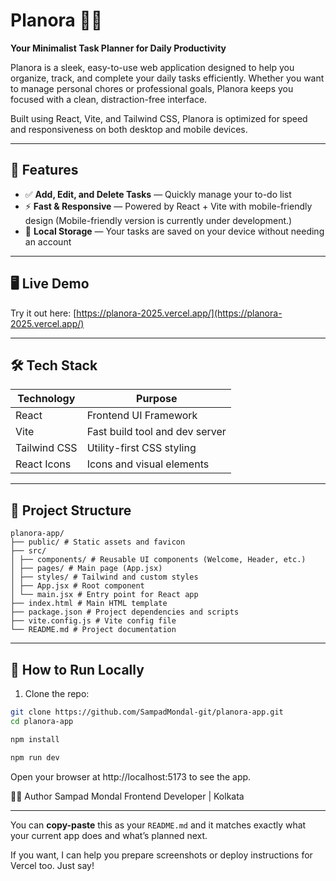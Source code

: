 # Planora 🧠✨  
**Your Minimalist Task Planner for Daily Productivity**

Planora is a sleek, easy-to-use web application designed to help you organize, track, and complete your daily tasks efficiently. Whether you want to manage personal chores or professional goals, Planora keeps you focused with a clean, distraction-free interface.

Built using React, Vite, and Tailwind CSS, Planora is optimized for speed and responsiveness on both desktop and mobile devices.

---

## 🚀 Features

- ✅ **Add, Edit, and Delete Tasks** — Quickly manage your to-do list  
- ⚡ **Fast & Responsive** — Powered by React + Vite with mobile-friendly design  (Mobile-friendly version is currently under development.)
- 💾 **Local Storage** — Your tasks are saved on your device without needing an account  

---

## 🖥️ Live Demo

Try it out here: [https://planora-2025.vercel.app/](https://planora-2025.vercel.app/)

---

## 🛠️ Tech Stack

| Technology     | Purpose                      |
|----------------|------------------------------|
| React          | Frontend UI Framework        |
| Vite           | Fast build tool and dev server|
| Tailwind CSS   | Utility-first CSS styling    |
| React Icons    | Icons and visual elements    |

---


## 📁 Project Structure

```
planora-app/
├── public/ # Static assets and favicon
├── src/
│ ├── components/ # Reusable UI components (Welcome, Header, etc.)
│ ├── pages/ # Main page (App.jsx)
│ ├── styles/ # Tailwind and custom styles
│ ├── App.jsx # Root component
│ └── main.jsx # Entry point for React app
├── index.html # Main HTML template
├── package.json # Project dependencies and scripts
├── vite.config.js # Vite config file
└── README.md # Project documentation
```
---

## 🧪 How to Run Locally

1. Clone the repo:

```bash
git clone https://github.com/SampadMondal-git/planora-app.git
cd planora-app

npm install

npm run dev
```
Open your browser at http://localhost:5173 to see the app.

👨‍💻 Author
Sampad Mondal
Frontend Developer | Kolkata


---

You can **copy-paste** this as your `README.md` and it matches exactly what your current app does and what’s planned next.

If you want, I can help you prepare screenshots or deploy instructions for Vercel too. Just say!
